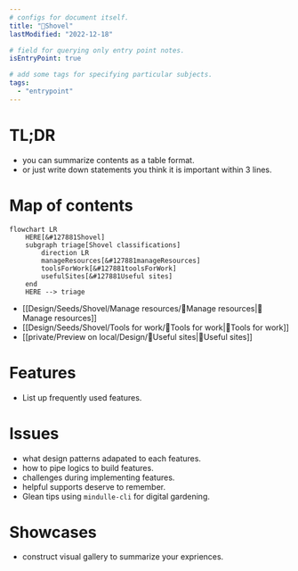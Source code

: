 ```yaml
---
# configs for document itself.
title: "🎉Shovel"
lastModified: "2022-12-18"

# field for querying only entry point notes.
isEntryPoint: true

# add some tags for specifying particular subjects.
tags:
  - "entrypoint"
---
```

# TL;DR
- you can summarize contents as a table format.
- or just write down statements you think it is important within 3 lines.

# Map of contents
```mermaid
flowchart LR
	HERE[&#127881Shovel]
	subgraph triage[Shovel classifications]
		direction LR
		manageResources[&#127881manageResources]
		toolsForWork[&#127881toolsForWork]
		usefulSites[&#127881Useful sites]
	end
	HERE --> triage
```
- [[Design/Seeds/Shovel/Manage resources/🎉Manage resources|🎉Manage resources]]
- [[Design/Seeds/Shovel/Tools for work/🎉Tools for work|🎉Tools for work]]
- [[private/Preview on local/Design/🎉Useful sites|🎉Useful sites]]

# Features
- List up frequently used features.

# Issues
- what design patterns adapated to each features.
- how to pipe logics to build features.
- challenges during implementing features.
- helpful supports deserve to remember.
- Glean tips using `mindulle-cli` for digital gardening.

# Showcases
- construct visual gallery to summarize your expriences.

